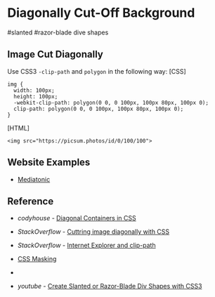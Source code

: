 # Diagonally Cut-Off Background

#slanted #razor-blade dive shapes


## Image Cut Diagonally

Use CSS3 `-clip-path` and `polygon` in the following way:
[CSS]
```
img {
  width: 100px;
  height: 100px;
  -webkit-clip-path: polygon(0 0, 0 100px, 100px 80px, 100px 0);
  clip-path: polygon(0 0, 0 100px, 100px 80px, 100px 0);
}
```

[HTML]
```
<img src="https://picsum.photos/id/0/100/100">
```

## Website Examples

- [Mediatonic](https://www.mediatonicgames.com/)

## Reference

- _codyhouse_ - [Diagonal Containers in CSS](https://codyhouse.co/blog/post/css-diagonal-containers)

- _StackOverflow_ - [Cuttring image diagonally with CSS](https://stackoverflow.com/questions/29259935/cutting-image-diagonally-with-css)

- _StackOverflow_ - [Internet Explorer and clip-path](https://stackoverflow.com/questions/21904672/internet-explorer-and-clip-path)

- [CSS Masking](https://www.html5rocks.com/en/tutorials/masking/adobe/)

- [](http://jsfiddle.net/a9o5cmag/)

- _youtube_ - [Create Slanted or Razor-Blade Div Shapes with CSS3](https://youtu.be/6QGOhCZLdhs)